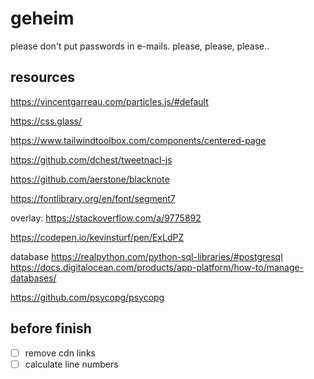 # geheim
please don't put passwords in e-mails. please, please, please..





## resources

https://vincentgarreau.com/particles.js/#default

https://css.glass/

https://www.tailwindtoolbox.com/components/centered-page

https://github.com/dchest/tweetnacl-js

https://github.com/aerstone/blacknote

https://fontlibrary.org/en/font/segment7

overlay: https://stackoverflow.com/a/9775892

https://codepen.io/kevinsturf/pen/ExLdPZ

database
https://realpython.com/python-sql-libraries/#postgresql
https://docs.digitalocean.com/products/app-platform/how-to/manage-databases/

https://github.com/psycopg/psycopg



## before finish

- [ ] remove cdn links
- [ ] calculate line numbers
